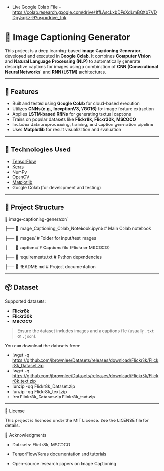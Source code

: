 - Live Google Colab File - https://colab.research.google.com/drive/1ffLAscLxbDPsXdLmBQXb7VDDgy5qkz-9?usp=drive_link

# 📸 Image Captioning Generator

This project is a deep learning-based **Image Captioning Generator**, developed and executed in **Google Colab**. It combines **Computer Vision** and **Natural Language Processing (NLP)** to automatically generate descriptive captions for images using a combination of **CNN (Convolutional Neural Networks)** and **RNN (LSTM)** architectures.

---

## 🚀 Features

- Built and tested using **Google Colab** for cloud-based execution
- Utilizes **CNNs (e.g., InceptionV3, VGG16)** for image feature extraction
- Applies **LSTM-based RNNs** for generating textual captions
- Trains on popular datasets like **Flickr8k, Flickr30k, MSCOCO**
- Includes data preprocessing, training, and caption generation pipeline
- Uses **Matplotlib** for result visualization and evaluation

---

## 🧠 Technologies Used

- [TensorFlow](https://www.tensorflow.org/)
- [Keras](https://keras.io/)
- [NumPy](https://numpy.org/)
- [OpenCV](https://opencv.org/)
- [Matplotlib](https://matplotlib.org/)
- Google Colab (for development and testing)

---

## 📁 Project Structure

📂 image-captioning-generator/

├── 📓 Image_Captioning_Colab_Notebook.ipynb # Main Colab notebook

├── 📁 images/ # Folder for input/test images

├── 📁 captions/ # Captions file (Flickr or MSCOCO)

├── 📄 requirements.txt # Python dependencies

├── 📄 README.md # Project documentation


---

## 📦 Dataset

Supported datasets:

- **Flickr8k**
- **Flickr30k**
- **MSCOCO**

> Ensure the dataset includes images and a captions file (usually `.txt` or `.json`).

You can download the datasets from:

- !wget -q https://github.com/jbrownlee/Datasets/releases/download/Flickr8k/Flickr8k_Dataset.zip
- !wget -q https://github.com/jbrownlee/Datasets/releases/download/Flickr8k/Flickr8k_text.zip
- !unzip -qq Flickr8k_Dataset.zip
- !unzip -qq Flickr8k_text.zip
- !rm Flickr8k_Dataset.zip Flickr8k_text.zip

---

📄 License

This project is licensed under the MIT License. See the LICENSE file for details.

🙌 Acknowledgments

- Datasets: Flickr8k, MSCOCO

- TensorFlow/Keras documentation and tutorials

- Open-source research papers on Image Captioning
